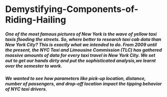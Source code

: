 # Demystifying-Components-of-Riding-Hailing

##### One of the most famous pictures of New York is the wave of yellow taxi taxis flooding the streets. So, where better to research taxi cab data than New York City? This is exactly what we intended to do. From 2009 until the present, the NYC Taxi and Limousine Commission (TLC) has gathered massive amounts of data for every taxi travel in New York City. We set out to get our hands dirty and put the sophisticated analysis,we learnt over the semester to work.


##### **We wanted to see how parameters like pick-up location, distance, number of passengers, and drop-off location impact the tipping behavior of NYC taxi drivers.**
